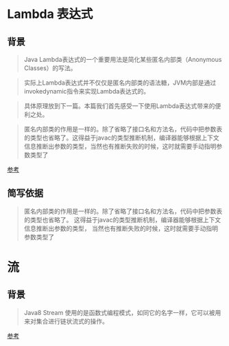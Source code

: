 # Lambda 表达式

## 背景

> Java Lambda表达式的一个重要用法是简化某些匿名内部类（Anonymous Classes）的写法。

> 实际上Lambda表达式并不仅仅是匿名内部类的语法糖，JVM内部是通过invokedynamic指令来实现Lambda表达式的。

>具体原理放到下一篇。本篇我们首先感受一下使用Lambda表达式带来的便利之处。

> 匿名内部类的作用是一样的。除了省略了接口名和方法名，代码中把参数表的类型也省略了。这得益于javac的类型推断机制，编译器能够根据上下文信息推断出参数的类型，当然也有推断失败的时候，这时就需要手动指明参数类型了

[参考](https://objcoding.com/2019/03/04/lambda/)

## 简写依据

> 匿名内部类的作用是一样的。除了省略了接口名和方法名，代码中把参数表的类型也省略了。
> 这得益于javac的类型推断机制，编译器能够根据上下文信息推断出参数的类型，
> 当然也有推断失败的时候，这时就需要手动指明参数类型了

# 流

## 背景

> Java8 Stream 使用的是函数式编程模式，如同它的名字一样，它可以被用来对集合进行链状流式的操作。

[参考](https://juejin.im/post/6844903830254010381)

